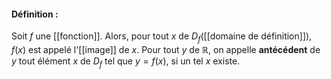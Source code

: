 #### Définition :
Soit $f$ une [[fonction]]. Alors, pour tout $x$ de $D_f$([[domaine de définition]]), $f(x)$ est appelé l'[[image]] de $x$. 
Pour tout $y$ de $\mathbb R$, on appelle **antécédent** de $y$  tout élément $x$ de $D_f$ tel que $y=f(x)$, si un tel $x$ existe. 
